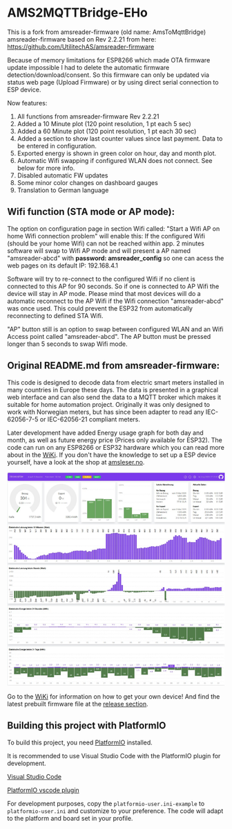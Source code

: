 # AMS2MQTTBridge-EHo
This is a fork from amsreader-firmware (old name: AmsToMqttBridge) amsreader-firmware based on Rev 2.2.21 from here: https://github.com/UtilitechAS/amsreader-firmware

Because of memory limitations for ESP8266 which made OTA firmware update impossible I had to delete the automatic firmware detection/download/consent. So this firmware can only be updated via status web page (Upload Firmware) or by using direct serial connection to ESP device.

Now features:
1) All functions from amsreader-firmware Rev 2.2.21
2) Added a 10 Minute plot (120 point resolution, 1 pt each 5 sec)
3) Added a 60 Minute plot (120 point resolution, 1 pt each 30 sec)
4) Added a section to show last counter values since last payment. Data to be entered in configuration.
5) Exported energy is shown in green color on hour, day and month plot.
6) Automatic Wifi swapping if configured WLAN does not connect. See below for more info.
7) Disabled automatic FW updates
8) Some minor color changes on dashboard gauges
9) Translation to German language


## Wifi function (STA mode or AP mode):
The option on configuration page in section Wifi called:  "Start a Wifi AP on home Wifi connection problem" will enable this:
If the configured Wifi (should be your home Wifi) can not be reached within app. 2 minutes software will swap to Wifi AP mode and will present a AP named "amsreader-abcd" with **password: amsreader_config** so one can acess the web pages on its default IP: 192.168.4.1

Software will try to re-connect to the configured Wifi if no client is connected to this AP for 90 seconds. So if one is connected to AP Wifi the device will stay in AP mode. Please mind that most devices will do a automatic reconnect to the AP Wifi if the Wifi connection "amsreader-abcd" was once used. This could prevent the ESP32 from automatically reconnecting to defined STA Wifi.

"AP" button still is an option to swap between configured WLAN and an Wifi Access point called "amsreader-abcd". The AP button must be pressed longer than 5 seconds to swap Wifi mode.


## Original README.md from amsreader-firmware:

This code is designed to decode data from electric smart meters installed in many countries in Europe these days. The data is presented in a graphical web interface and can also send the data to a MQTT broker which makes it suitable for home automation project. Originally it was only designed to work with Norwegian meters, but has since been adapter to read any IEC-62056-7-5 or IEC-62056-21 compliant meters.

Later development have added Energy usage graph for both day and month, as well as future energy price (Prices only  available for ESP32). The code can run on any ESP8266 or ESP32 hardware which you can read more about in the [WiKi](https://github.com/gskjold/AmsToMqttBridge/wiki). If you don't have the knowledge to set up a ESP device yourself, have a look at the shop at [amsleser.no](https://amsleser.no/).


<img src="dashboard.png">

Go to the [WiKi](https://github.com/gskjold/AmsToMqttBridge/wiki) for information on how to get your own device! And find the latest prebuilt firmware file at the [release section](https://github.com/gskjold/AmsToMqttBridge/releases).

## Building this project with PlatformIO
To build this project, you need [PlatformIO](https://platformio.org/) installed.

It is recommended to use Visual Studio Code with the PlatformIO plugin for development.

[Visual Studio Code](https://code.visualstudio.com/download)

[PlatformIO vscode plugin](https://platformio.org/install/ide?install=vscode)

For development purposes, copy the ```platformio-user.ini-example``` to ```platformio-user.ini``` and customize to your preference. The code will adapt to the platform and board set in your profile.
